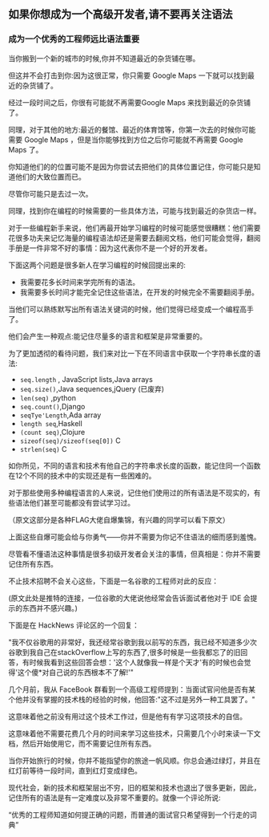 ##  如果你想成为一个高级开发者,请不要再关注语法

### 成为一个优秀的工程师远比语法重要

当你搬到一个新的城市的时候,你并不知道最近的杂货铺在哪。  

但这并不会打击到你:因为这很正常，你只需要 Google Maps 一下就可以找到最近的杂货铺了。

经过一段时间之后，你很有可能就不再需要Google Maps 来找到最近的杂货铺了。

同理，对于其他的地方:最近的餐馆、最近的体育馆等，你第一次去的时候你可能需要 Google Maps ，但是当你能够找到方位之后你可能就不再需要 Google Maps 了。

你知道他们的的位置可能不是因为你尝试去把他们的具体位置记住，你可能只是知道他们的大致位置而已。

尽管你可能只是去过一次。

同理，找到你在编程的时候需要的一些具体方法，可能与找到最近的杂货店一样。

对于一些编程新手来说，他们再最开始学习编程的时候可能感觉很糟糕：他们需要花很多功夫来记忆海量的编程语法却还是需要去翻阅文档，他们可能会觉得，翻阅手册是一件非常不好的事情：因为这代表你不是一个好的开发者。

下面这两个问题是很多新人在学习编程的时候回提出来的:

* 我需要花多长时间来学完所有的语法。
* 我需要多长时间才能完全记住这些语法，在开发的时候完全不需要翻阅手册。

当他们可以熟练默写出所有语法关键词的时候，他们觉得已经变成一个编程高手了。

他们会产生一种观点:能记住尽量多的语言和框架是非常重要的。

为了更加透彻的看待问题，我们来对比一下在不同语言中获取一个字符串长度的语法:

* `seq.length` , JavaScript lists,Java arrays
* `seq.size()`,Java sequences,jQuery (已废弃)
* `len(seq)` ,python 
* `seq.count()`,Django
* `seqTye'Length`,Ada array
* `length seq`,Haskell
* `(count seq)`,Clojure
* `sizeof(seq)/sizeof(seq[0])` C
* `strlen(seq)` C  

如你所见，不同的语言和技术有他自己的字符串求长度的函数，能记住同一个函数在12个不同的技术中的实现还是有一些困难的。

对于那些使用多种编程语言的人来说，记住他们使用过的所有语法是不现实的，有些语法他们甚至可能都没有尝试学习过。

（原文这部分是各种FLAG大佬自爆集锦，有兴趣的同学可以看下原文）

上面这些自爆可能会给与你勇气——你并不需要为你记不住语法的细而感到羞愧。  

尽管看不懂语法这种事情是很多初级开发者会关注的事情，但真相是：你并不需要记住所有东西。

不止技术招聘不会关心这些，下面是一名谷歌的工程师对此的反应：

(原文此处是推特的连接，一位谷歌的大佬说他经常会告诉面试者他对于 IDE 会提示的东西并不感兴趣。)

下面是在 HackNews 评论区的一个回复：

"我不仅谷歌用的非常好，我还经常谷歌到我以前写的东西，我已经不知道多少次谷歌到我自己在stackOverflow上写的东西了,很多时候是一些我都忘了的旧回答，有时候我看到这些回答会想：'这个人就像我一样是个天才'有的时候也会觉得'这个傻*对自己说的东西根本不了解!'"

几个月前，我从 FaceBook 群看到一个高级工程师提到：当面试官问他是否有某个他并没有掌握的技术栈的经验的时候，他回答:"这不过是另外一种工具罢了。"

这意味着他之前没有用过这个技术工作过，但是他有有学习这项技术的自信。

这意味着他不需要花费几个月的时间来学习这些技术，只需要几个小时来读一下文档，然后开始使用它，而不需要记住所有东西。

当你开始旅行的时候，你并不能指望你的旅途一帆风顺。你总会通过绿灯，并且在红灯前等待一段时间，直到红灯变成绿色。

现代社会，新的技术和框架层出不穷，旧的框架和技术也退出了很多更新，因此，记住所有的语法是有一定难度以及非常不重要的。就像一个评论所说:

“优秀的工程师知道如何提正确的问题，而普通的面试官只希望得到一个行走的词典”
